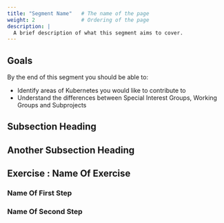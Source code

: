 ```yaml
---
title: "Segment Name"   # The name of the page
weight: 2               # Ordering of the page
description: |
  A brief description of what this segment aims to cover. 
---
```


## Goals

<!--  What will the person reading this documentation get out of it-->
By the end of this segment you should be able to:
* Identify areas of Kubernetes you would like to contribute to
* Understand the differences between Special Interest Groups, Working Groups and Subprojects

## Subsection Heading

<!--  Some content over here -->

## Another Subsection Heading

<!--  Some content over here -->

## Exercise : Name Of Exercise

<!--  Description of a hands on activity -->

### Name Of First Step

<!-- Details on what this step entails -->

### Name Of Second Step

<!-- Details on what this step entails -->
